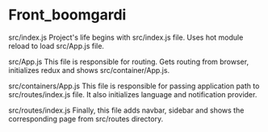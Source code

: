 # Front_boomgardi

src/index.js
Project's life begins with src/index.js file. Uses hot module reload to load src/App.js file.

src/App.js
This file is responsible for routing. Gets routing from browser, initializes redux and shows src/container/App.js.

src/containers/App.js
This file is responsible for passing application path to src/routes/index.js file. It also initializes language and notification provider.

src/routes/index.js
Finally, this file adds navbar, sidebar and shows the corresponding page from src/routes directory.

